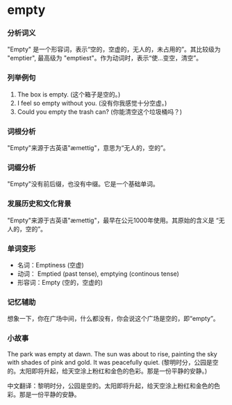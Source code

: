 # empty

### 分析词义

  

"Empty" 是一个形容词，表示“空的，空虚的，无人的，未占用的”。其比较级为 "emptier", 最高级为 "emptiest"。作为动词时，表示“使...变空，清空”。

  

### 列举例句

  

1.  The box is empty. (这个箱子是空的。)
2.  I feel so empty without you. (没有你我感觉十分空虚。)
3.  Could you empty the trash can? (你能清空这个垃圾桶吗？)

  

### 词根分析

  

"Empty"来源于古英语"æmettig"，意思为“无人的，空的”。

  

### 词缀分析

  

"Empty"没有前后缀，也没有中缀。它是一个基础单词。

  

### 发展历史和文化背景

  

"Empty"来源于古英语"æmettig"，最早在公元1000年使用。其原始的含义是 “无人的，空的”。

  

### 单词变形

  

*   名词：Emptiness (空虚)
*   动词： Emptied (past tense), emptying (continous tense)
*   形容词：Empty (空的，空虚的)

  

### 记忆辅助

  

想象一下，你在广场中间，什么都没有，你会说这个广场是空的，即“empty”。

  

### 小故事

  

The park was empty at dawn. The sun was about to rise, painting the sky with shades of pink and gold. It was peacefully quiet. (黎明时分，公园是空的。太阳即将升起，给天空涂上粉红和金色的色彩。那是一份平静的安静。)

  

中文翻译：黎明时分，公园是空的。太阳即将升起，给天空涂上粉红和金色的色彩。那是一份平静的安静。
